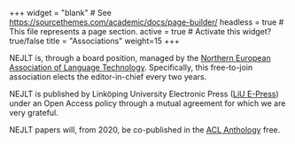 +++
widget = "blank"  # See https://sourcethemes.com/academic/docs/page-builder/
headless = true  # This file represents a page section.
active = true  # Activate this widget? true/false
title = "Associations"
weight=15
+++



NEJLT is, through a board position, managed by the [Northern European Association of Language Technology](http://omilia.uio.no/nealt/). Specifically, this free-to-join association elects the editor-in-chief every two years.

NEJLT is published by Linköping University Electronic Press ([LiU E-Press](https://www.ep.liu.se/index.en.asp)) under an Open Access policy through a mutual agreement for which we are very grateful.

NEJLT papers will, from 2020, be co-published in the [ACL Anthology](https://aclweb.org/anthology/) free.

